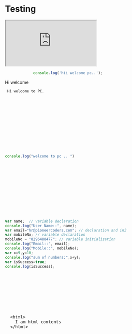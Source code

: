 # Testing

<iframe src="https://stackblitz.com/edit/angular?embed=1"></iframe>



 ```javascript
              console.log('hii welcome pc..');
  ```

 Hi welcome 
<div id="editor123" style="height: 200px; width: 500px">
       
     Hi welcome to PC.  
    
 </div>

<div id="editor345" style="height: 200px; width: 500px"> 
 
 ```javascript
 console.log("welcome to pc .. ")
 ```
 
</div>

<div id="editor" style="height: 300px; width: 80%"> 

```javascript
var name;  // variable declaration
console.log("User Name::", name);
var email="hr@pioneercoders.com"; // declaration and initialization
var mobileNo; // variable declaration
mobileNo = "8296488477"; // variable initialization
console.log("Email::", email);
console.log("Mobile::", mobileNo);
var x=9,y=10;
console.log("sum of numbers:",x+y);
var isSuccess=true;
console.log(isSuccess);
```

</div>




<pre 
  style="min-height: 300px"
  [ace]="{
    mode: 'html',
    theme: 'github',
    readOnly : false
  }"
  >
  &lt;html>
    I am html contents
  &lt;/html>
</pre>


